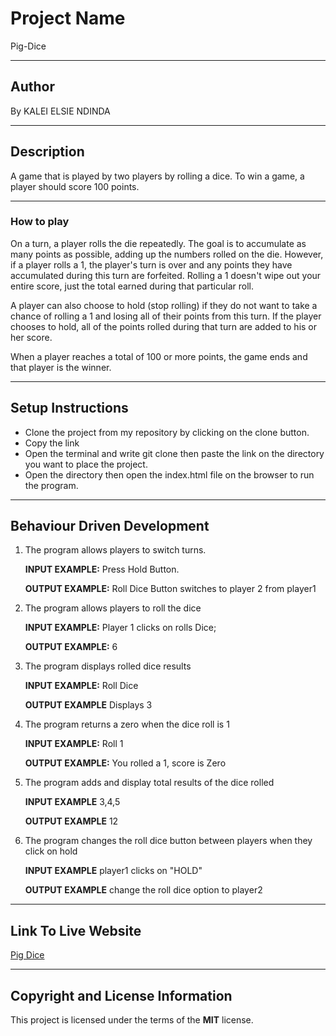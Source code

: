 # Project Name
Pig-Dice

***
## Author
By KALEI ELSIE NDINDA

***
## Description
A game that is played by two players by rolling a dice. To win a game, a player should score 100 points.

***

### How to play
On a turn, a player rolls the die repeatedly. The goal is to accumulate as many points as possible, adding up the numbers rolled on the die.
However, if a player rolls a 1, the player's turn is over and any points they have accumulated during this turn are forfeited.
Rolling a 1 doesn't wipe out your entire score, just the total earned during that particular roll.

A player can also choose to hold (stop rolling) if they do not want to take a chance of rolling a 1 and losing all of their points from this turn. If the player chooses to hold, all of the points rolled during that turn are added to his or her score.

When a player reaches a total of 100 or more points, the game ends and that player is the winner.

***

## Setup Instructions
* Clone the project from my repository by clicking on the clone button.
* Copy the link
* Open the terminal and write git clone then paste the link on the directory you want to place the project.
* Open the directory then open the index.html file on the browser to run the program.
***
## Behaviour Driven Development
1. The program allows players to switch turns.

    **INPUT EXAMPLE:** Press Hold Button.
    
    **OUTPUT EXAMPLE:** Roll Dice Button switches to player 2 from player1
    
2. The program allows players to roll the dice

    **INPUT EXAMPLE:** Player 1  clicks on rolls Dice;
    
    **OUTPUT EXAMPLE:** 6
    
3. The program displays rolled dice results

    **INPUT EXAMPLE:** Roll Dice
    
    **OUTPUT EXAMPLE** Displays 3

4. The program returns a zero when the dice roll is 1

     **INPUT EXAMPLE:** Roll 1
     
     **OUTPUT EXAMPLE:** You rolled a 1, score is Zero
 
5. The program adds and display total results of the dice rolled
      
      **INPUT EXAMPLE** 3,4,5
      
      **OUTPUT EXAMPLE** 12
      
 6. The program changes the roll dice button between players when they click on hold
 
      **INPUT EXAMPLE** player1 clicks on "HOLD"
      
      **OUTPUT EXAMPLE** change the roll dice option to player2
     
     
     
 ***
 ## Link To Live Website
 [Pig Dice]()
 
 ***
 
 ## Copyright and License Information
  This project is licensed under the terms of the **MIT** license.
   
 
 
  



